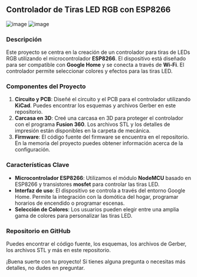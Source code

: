 ## Controlador de Tiras LED RGB con ESP8266
![image](https://github.com/ajuhidalgo/03_RGB_LED_STRIP_DRIVER/assets/46991239/58730682-bdb4-445d-a7e8-3e832fc06862) ![image](https://github.com/ajuhidalgo/03_RGB_LED_STRIP_DRIVER/assets/46991239/f792f081-bae2-4514-8627-644a0704bf49)



### Descripción
Este proyecto se centra en la creación de un controlador para tiras de LEDs RGB utilizando el microcontrolador **ESP8266**. El dispositivo está diseñado para ser compatible con **Google Home** y se conecta a través de **Wi-Fi**. El controlador permite seleccionar colores y efectos para las tiras LED.

### Componentes del Proyecto
1. **Circuito y PCB**: Diseñé el circuito y el PCB para el controlador utilizando **KiCad**. Puedes encontrar los esquemas y archivos Gerber en este repositorio.
2. **Carcasa en 3D**: Creé una carcasa en 3D para proteger el controlador con el programa **Fusion 360**. Los archivos STL y los detalles de impresión están disponibles en la carpeta de mecánica.
3. **Firmware**: El código fuente del firmware se encuentra en el repositorio. En la memoria del proyecto puedes obtener información acerca de la configuración.

### Características Clave
- **Microcontrolador ESP8266**: Utilizamos el módulo **NodeMCU** basado en ESP8266 y transistores **mosfet** para controlar las tiras LED.
- **Interfaz de uso**: El dispositivo se controla a través del entorno Google Home. Permite la integración con la domótica del hogar, programar horarios de encendido o programar escenas.
- **Selección de Colores**: Los usuarios pueden elegir entre una amplia gama de colores para personalizar las tiras LED.

### Repositorio en GitHub
Puedes encontrar el código fuente, los esquemas, los archivos de Gerber, los archivos STL y más en este repositorio.

¡Buena suerte con tu proyecto! Si tienes alguna pregunta o necesitas más detalles, no dudes en preguntar.
